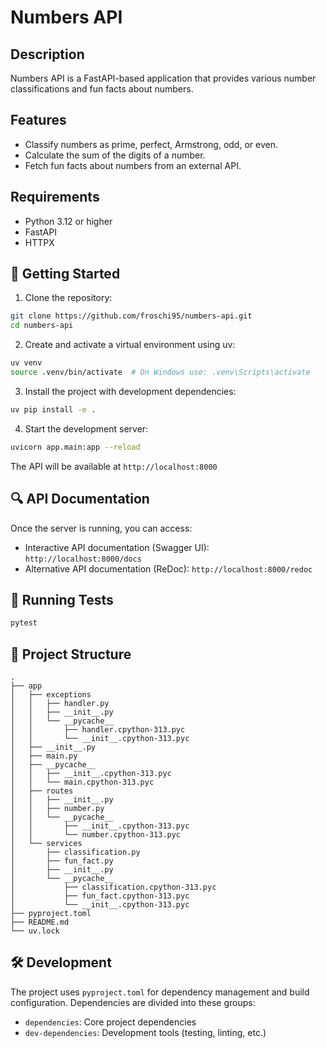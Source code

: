 # Numbers API

## Description
Numbers API is a FastAPI-based application that provides various number classifications and fun facts about numbers.

## Features
- Classify numbers as prime, perfect, Armstrong, odd, or even.
- Calculate the sum of the digits of a number.
- Fetch fun facts about numbers from an external API.

## Requirements
- Python 3.12 or higher
- FastAPI
- HTTPX

## 🚀 Getting Started

1. Clone the repository:
```bash
git clone https://github.com/froschi95/numbers-api.git
cd numbers-api
```

2. Create and activate a virtual environment using uv:
```bash
uv venv
source .venv/bin/activate  # On Windows use: .venv\Scripts\activate
```

3. Install the project with development dependencies:
```bash
uv pip install -e .
```

4. Start the development server:
```bash
uvicorn app.main:app --reload
```

The API will be available at `http://localhost:8000`

## 🔍 API Documentation

Once the server is running, you can access:
- Interactive API documentation (Swagger UI): `http://localhost:8000/docs`
- Alternative API documentation (ReDoc): `http://localhost:8000/redoc`

## 🧪 Running Tests

```bash
pytest
```

## 📁 Project Structure

```
.
├── app
│   ├── exceptions
│   │   ├── handler.py
│   │   ├── __init__.py
│   │   └── __pycache__
│   │       ├── handler.cpython-313.pyc
│   │       └── __init__.cpython-313.pyc
│   ├── __init__.py
│   ├── main.py
│   ├── __pycache__
│   │   ├── __init__.cpython-313.pyc
│   │   └── main.cpython-313.pyc
│   ├── routes
│   │   ├── __init__.py
│   │   ├── number.py
│   │   └── __pycache__
│   │       ├── __init__.cpython-313.pyc
│   │       └── number.cpython-313.pyc
│   └── services
│       ├── classification.py
│       ├── fun_fact.py
│       ├── __init__.py
│       └── __pycache__
│           ├── classification.cpython-313.pyc
│           ├── fun_fact.cpython-313.pyc
│           └── __init__.cpython-313.pyc
├── pyproject.toml
├── README.md
└── uv.lock
```

## 🛠️ Development

The project uses `pyproject.toml` for dependency management and build configuration. Dependencies are divided into these groups:

- `dependencies`: Core project dependencies
- `dev-dependencies`: Development tools (testing, linting, etc.)
